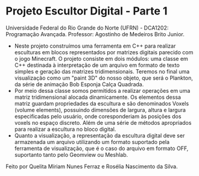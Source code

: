 # Projeto Escultor Digital - Parte 1
Universidade Federal do Rio Grande do Norte (UFRN) - DCA1202: Programação Avançada.
Professor: Agostinho de Medeiros Brito Junior.

- Neste projeto construímos uma ferramenta em C++ para realizar esculturas em blocos representados por matrizes digitais parecido com o jogo Minecraft. O projeto consiste em dois módulos: uma classe em C++ destinada à interpretação de um arquivo em formato de texto simples e geração das matrizes tridimensionais. Teremos no final uma visualização como um "paint 3D" do nosso objeto, que será o Plankton, da série de animação Bob Esponja Calça Quadrada.
- Por meio dessa classe somos permitidos a realizar operações em uma matriz tridimensional alocada dinamicamente. Os elementos dessa matriz guardam propriedades da escultura e são denominados Voxels (volume elements), possuindo dimensões de largura, altura e largura especificadas pelo usuário, onde coresponderiam às posições dos voxels no espaço discreto. Além de uma série de métodos apropriados para realizar a escultura no bloco digital.
- Quanto a visualização, a representação da escultura digital deve ser armazenada um arquivo utilizando um formato suportado pela ferramenta de visualização, que é o caso do arquivo em formato OFF, suportanto tanto pelo Geomview ou Meshlab.



Feito por Quelita Míriam Nunes Ferraz e Rosélia Nascimento da Silva.
